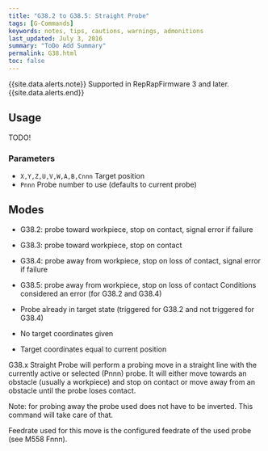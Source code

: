 ```yaml
---
title: "G38.2 to G38.5: Straight Probe" 
tags: [G-Commands]
keywords: notes, tips, cautions, warnings, admonitions
last_updated: July 3, 2016
summary: "ToDo Add Summary"
permalink: G38.html
toc: false
---
```


{{site.data.alerts.note}}
Supported in RepRapFirmware 3 and later.
{{site.data.alerts.end}}

## Usage ##

TODO! 

### Parameters ###

+ `X,Y,Z,U,V,W,A,B,Cnnn` Target position
+ `Pnnn`  Probe number to use (defaults to current probe)

## Modes ##

+ G38.2: probe toward workpiece, stop on contact, signal error if failure
+ G38.3: probe toward workpiece, stop on contact
+ G38.4: probe away from workpiece, stop on loss of contact, signal error if failure
+ G38.5: probe away from workpiece, stop on loss of contact
Conditions considered an error (for G38.2 and G38.4)

+ Probe already in target state (triggered for G38.2 and not triggered for G38.4)
+ No target coordinates given
+ Target coordinates equal to current position

 G38.x Straight Probe will perform a probing move in a straight line with the currently active or selected (Pnnn) probe. It will either move towards an obstacle (usually a workpiece) and stop on contact or move away from an obstacle until the probe loses contact.

Note: for probing away the probe used does not have to be inverted. This command will take care of that.

Feedrate used for this move is the configured feedrate of the used probe (see M558 Fnnn).

